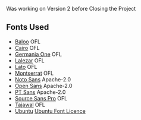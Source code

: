 
Was working on Version 2 before Closing the Project

## Fonts Used
* [Baloo](https://github.com/EkType/Baloo) OFL
* [Cairo](https://fonts.google.com/specimen/Cairo) OFL
* [Germania One](https://fonts.google.com/specimen/Germania+One) OFL
* [Lalezar](https://fonts.google.com/specimen/Lalezar) OFL
* [Lato](https://fonts.google.com/specimen/Lato) OFL
* [Montserrat](https://fonts.google.com/specimen/Montserrat) OFL
* [Noto Sans](https://fonts.google.com/specimen/Noto+Sans) Apache-2.0
* [Open Sans](https://fonts.google.com/specimen/Open+Sans) Apache-2.0
* [PT Sans](https://fonts.google.com/specimen/PT+Sans) Apache-2.0
* [Source Sans Pro](https://fonts.google.com/specimen/Source+Sans+Pro) OFL
* [Tajawal](https://fonts.google.com/specimen/Tajawal) OFL
* [Ubuntu](https://fonts.google.com/specimen/Ubuntu) [Ubuntu Font Licence](https://ubuntu.com/legal/font-licence)
